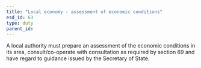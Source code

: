 ```yaml
---
title: "Local economy - assessment of economic conditions"
esd_id: 63
type: duty
parent_id:  
---
```


A local authority must prepare an assessment of the economic conditions in its area, consult/co-operate with consultation as required by section 69 and have regard to guidance issued by the Secretary of State.

